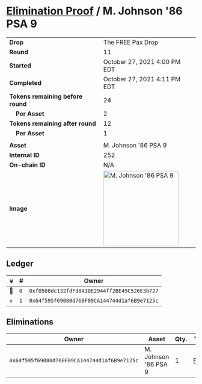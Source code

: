 # [Elimination Proof](./readme.md) / M. Johnson &#039;86 PSA 9

|||
|---|---|
| **Drop** | The FREE Pax Drop |
| **Round** | 11 |
| **Started** | October 27, 2021 4:00 PM EDT |
| **Completed** | October 27, 2021 4:11 PM EDT |
| **Tokens remaining before round** | 24 |
| **&nbsp;&nbsp;&nbsp;&nbsp;Per Asset** | 2 |
| **Tokens remaining after round** | 12 |
| **&nbsp;&nbsp;&nbsp;&nbsp;Per Asset** | 1 |
| | |
| **Asset** | M. Johnson &#039;86 PSA 9 |
| **Internal ID** | 252 |
| **On-chain ID** | N/A |
| **Image** | <img src="https://tcdn.blokpax.com/94aa4804-2e32-46e1-81b9-081bd67f276d/7a7b5a53110dcd2f79ca756d974c7b022a36a8a030e91ed64e96b1ac814ee851.jpg" height="200" alt="M. Johnson &#039;86 PSA 9" /> |

## Ledger

| 💀 | # | Owner |
| --- | --- | --- |
| 👑 | `0` | `0xf0508dc132fdFd8A10E2944ff2BE49C526E3b727` |
| 💀 | `1` | `0x64f595f69080d760F09CA144744d1af6B9e7125c` |


## Eliminations

| Owner | Asset | Qty. | Transaction |
| --- | --- | --- | --- |
| `0x64f595f69080d760F09CA144744d1af6B9e7125c` | M. Johnson '86 PSA 9 | 1 | [Polygonscan](https://polygonscan.com/tx/0xa0553e051bc79e723ecc5c096f270c8c57ed1fa051b7582f09a5330814d3a5c6) |
